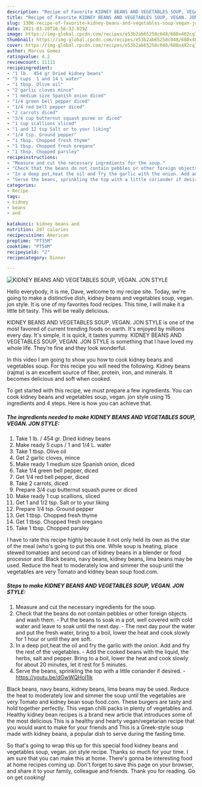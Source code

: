 ```yaml
---
description: "Recipe of Favorite KIDNEY BEANS AND VEGETABLES SOUP, VEGAN. JON STYLE"
title: "Recipe of Favorite KIDNEY BEANS AND VEGETABLES SOUP, VEGAN. JON STYLE"
slug: 1306-recipe-of-favorite-kidney-beans-and-vegetables-soup-vegan-jon-style
date: 2021-03-20T16:56:32.029Z
image: https://img-global.cpcdn.com/recipes/e53b2ab65258c048/680x482cq70/kidney-beans-and-vegetables-soup-vegan-jon-style-recipe-main-photo.jpg
thumbnail: https://img-global.cpcdn.com/recipes/e53b2ab65258c048/680x482cq70/kidney-beans-and-vegetables-soup-vegan-jon-style-recipe-main-photo.jpg
cover: https://img-global.cpcdn.com/recipes/e53b2ab65258c048/680x482cq70/kidney-beans-and-vegetables-soup-vegan-jon-style-recipe-main-photo.jpg
author: Marcus Gomez
ratingvalue: 4.2
reviewcount: 11111
recipeingredient:
- "1 lb.  454 gr Dried kidney beans"
- "5 cups  1 and 14 L water"
- "1 tbsp. Olive oil"
- "2 garlic cloves mince"
- "1 medium size Spanish onion diced"
- "1/4 green bell pepper diced"
- "1/4 red bell pepper diced"
- "2 carrots diced"
- "3/4 cup butternut squash puree or diced"
- "1 cup scallions sliced"
- "1 and 12 tsp Salt or to your liking"
- "1/4 tsp. Ground pepper"
- "1 tbsp. Chopped fresh thyme"
- "1 tbsp. Chopped fresh oregano"
- "1 tbsp. Chopped parsley"
recipeinstructions:
- "Measure and cut the necessary ingredients for the soup."
- "Check that the beans do not contain pebbles or other foreign objects and wash them. Put the beans to soak in a pot, well covered with cold water and leave to soak until the next day. The next day pour the water and put the fresh water, bring to a boil, lower the heat and cook slowly for 1 hour or until they are soft."
- "In a deep pot,heat the oil and fry the garlic with the onion. Add and fry the rest of the vegetables. Add the cooked beans with the liquid, the herbs, salt and pepper. Bring to a boil, lower the heat and cook slowly for about 20 minutes, let it rest for 5 minutes."
- "Serve the beans, sprinkling the top with a little coriander if desired. https://youtu.be/dGwWQHoI1Ik"
categories:
- Recipe
tags:
- kidney
- beans
- and

katakunci: kidney beans and 
nutrition: 287 calories
recipecuisine: American
preptime: "PT35M"
cooktime: "PT54M"
recipeyield: "2"
recipecategory: Dinner

---
```



![KIDNEY BEANS AND VEGETABLES SOUP, VEGAN. JON STYLE](https://img-global.cpcdn.com/recipes/e53b2ab65258c048/680x482cq70/kidney-beans-and-vegetables-soup-vegan-jon-style-recipe-main-photo.jpg)

Hello everybody, it is me, Dave, welcome to my recipe site. Today, we're going to make a distinctive dish, kidney beans and vegetables soup, vegan. jon style. It is one of my favorites food recipes. This time, I will make it a little bit tasty. This will be really delicious.

KIDNEY BEANS AND VEGETABLES SOUP, VEGAN. JON STYLE is one of the most favored of current trending foods on earth. It's enjoyed by millions every day. It's simple, it is quick, it tastes yummy. KIDNEY BEANS AND VEGETABLES SOUP, VEGAN. JON STYLE is something that I have loved my whole life. They're fine and they look wonderful.

In this video I am going to show you how to cook kidney beans and vegetables soup. For this recipe you will need the following. Kidney beans (rajma) is an excellent source of fiber, protein, iron, and minerals. It becomes delicious and soft when cooked.


To get started with this recipe, we must prepare a few ingredients. You can cook kidney beans and vegetables soup, vegan. jon style using 15 ingredients and 4 steps. Here is how you can achieve that.

<!--inarticleads1-->

##### The ingredients needed to make KIDNEY BEANS AND VEGETABLES SOUP, VEGAN. JON STYLE:

1. Take 1 lb. / 454 gr. Dried kidney beans
1. Make ready 5 cups / 1 and 1/4 L. water
1. Take 1 tbsp. Olive oil
1. Get 2 garlic cloves, mince
1. Make ready 1 medium size Spanish onion, diced
1. Take 1/4 green bell pepper, diced
1. Get 1/4 red bell pepper, diced
1. Take 2 carrots, diced
1. Prepare 3/4 cup butternut squash puree or diced
1. Make ready 1 cup scallions, sliced
1. Get 1 and 1/2 tsp. Salt or to your liking
1. Prepare 1/4 tsp. Ground pepper
1. Get 1 tbsp. Chopped fresh thyme
1. Get 1 tbsp. Chopped fresh oregano
1. Take 1 tbsp. Chopped parsley


I have to rate this recipe highly because it not only held its own as the star of the meal (who&#39;s going to put this one. While soup is heating, place stewed tomatoes and second can of kidney beans in a blender or food processor and. Black beans, navy beans, kidney beans, lima beans may be used. Reduce the heat to moderately low and simmer the soup until the vegetables are very Tomato and kidney bean soup food.com. 

<!--inarticleads2-->

##### Steps to make KIDNEY BEANS AND VEGETABLES SOUP, VEGAN. JON STYLE:

1. Measure and cut the necessary ingredients for the soup.
1. Check that the beans do not contain pebbles or other foreign objects and wash them. - Put the beans to soak in a pot, well covered with cold water and leave to soak until the next day. - The next day pour the water and put the fresh water, bring to a boil, lower the heat and cook slowly for 1 hour or until they are soft.
1. In a deep pot,heat the oil and fry the garlic with the onion. Add and fry the rest of the vegetables. - Add the cooked beans with the liquid, the herbs, salt and pepper. Bring to a boil, lower the heat and cook slowly for about 20 minutes, let it rest for 5 minutes.
1. Serve the beans, sprinkling the top with a little coriander if desired. - https://youtu.be/dGwWQHoI1Ik


Black beans, navy beans, kidney beans, lima beans may be used. Reduce the heat to moderately low and simmer the soup until the vegetables are very Tomato and kidney bean soup food.com. These burgers are tasty and hold together perfectly. This vegan chilli packs in plenty of vegetables and. Healthy kidney bean recipes is a brand new article that introduces some of the most delicious This is a healthy and hearty vegan/vegetarian recipe that you would want to make for your friends and This is a Greek-style soup made with kidney beans, a popular dish to serve during the fasting time. 

So that's going to wrap this up for this special food kidney beans and vegetables soup, vegan. jon style recipe. Thanks so much for your time. I am sure that you can make this at home. There's gonna be interesting food at home recipes coming up. Don't forget to save this page on your browser, and share it to your family, colleague and friends. Thank you for reading. Go on get cooking!
